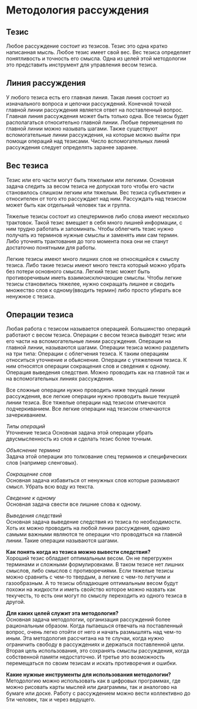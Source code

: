 # Методология рассуждения

## Тезис
Любое рассуждение состоит из тезисов. Тезис это одна кратко написанная мысль. Любое тезис имеет свой вес. Вес тезиса определяет понятливость и точность его смысла. Одна из целей этой методологии это представить инструмент для управления весом тезиса.



## Линия рассуждения
У любого тезиса есть его главная линия. Такая линия состоит из изначального вопроса и цепочки рассуждений. Конечной точкой главной линии рассуждения является ответ на поставленный вопрос. Главная линия рассуждения может быть только одна. Все тезисы будет располагаться относительно главной линии. Любые перемещения по главной линии можно называть шагами. Также существуют вспомогательные линии рассуждения, на которые можно выйти при помощи операций над тезисами. Число вспомогательных линий рассуждения следует определять заранее заранее.



## Вес тезиса
Тезис или его части могут быть тяжелыми или легкими. Основная задача следить за весом тезиса не допуская того чтобы его части становилось слишком легким или тяжелым. Вес тезиса субъективен и относителен от того кто рассуждает над ним. Рассуждать над тезисом может быть как отдельный человек так и группа.

Тяжелые тезисы состоит из спецтерминов либо слова имеют несколько трактовок. Такой тезис вмещает в себя много лишней информации, с ним трудно работать и запоминать. Чтобы облегчить тезис нужно получать из терминов нужные смыслы и заменять ими сам термин. Либо уточнять трактования до того момента пока они не станут достаточно понятными для работы.

Легкие тезисы имеют много лишних слов не относящийся к смыслу тезиса. Либо такие тезисы имеют много текста который можно убрать без потери основного смысла. Легкий тезис может быть противоречивым иметь взаимоисключающие смыслы. Чтобы легкие тезисы становились тяжелее, нужно сокращать лишнее и сводить множество слов к одному(вводить термин) либо просто убирать все ненужное с тезиса.


## Операции тезиса
Любая работа с тезисом называется операцией. Большинство операций работают с весом тезиса. Операции с весом тезиса выводят тезис или его части на вспомогательные линии рассуждения. Операции на главной линии, называются шагами. Операции тезиса можно разделить на три типа:
Операции с облегчения тезиса. К таким операциям относиться уточнение и обьяснение. 
Операции с утяжеления тезиса. К ним относятся операции сокращения слов и сведения к одному. 
Операция выведения следствия. Можно проводить как на главной так и на вспомогательных линиях рассуждения.

Все сложные операции нужно проводить ниже текущей линии рассуждения, все легкие операции нужно проводить выше текущей линии тезиса. Все тяжелые операции над тезисом отмечаются подчеркиванием. Все легкие операции над тезисом отмечаются зачеркиванием.



*Типы операций*</br>
Уточнение тезиса
Основная задача этой операции убрать двусмысленность из слов и сделать тезис более точным.

*Объяснение термина*</br>
Задача этой операции это толкование спец терминов и специфических слов (например сленговых).

*Сокращение слов*</br>
Основная задача избавиться от ненужных слов которые размывают смысл. Убрать всю воду из текста.

*Сведение к одному*</br>
Основная задача свести все лишние слова к одному.

*Выведения следствий*</br>
Основная задача выведение следствия из тезиса по необходимости. Хоть их можно проводить на любой линии рассуждения, однако самыми важными являются те операции что проводяться на главной линии. Такие операции называются шагами.

**Как понять когда из тезиса можно вывести следствия?**</br>
Хороший тезис обладает оптимальным весом. Он не перегружен терминами и сложными формулировками. В таком тезисе нет лишних смыслов, либо смыслов с противоречиями. Если тяжелые тезисы можно сравнить с чем-то твердым, а легкие с чем-то летучим и газообразным. А то тезисы обладающие оптимальным весом будут похожи на жидкости и иметь свойство которое можно назвать как текучесть, то есть они могут по смыслу переходить из одного тезиса в другой.

**Для каких целей служит эта методология?**</br>
Основная задача методологии, организация рассуждений более рациональным образом. Когда пытаешься отвечать на поставленный вопрос, очень легко отойти от него и начать размышлять над чем-то иным. Эта методология рассчитана на те случаи, когда нужно ограничить свободу в рассуждениях и держаться поставленной цели. Вторая цель использования, это сохранять смыслы рассуждения, когда собственной памяти недостаточно. И третье это возможность перемещаться по своим тезисам и искать противоречия и ошибки.

**Какие нужные инструменты для использования методологии?**</br>
Методологию можно использовать как в цифровых программах, где можно рисовать карты мыслей или диаграммы, так и аналогово на бумаге или доске. Работу с рассуждением можно вести коллективно до 5ти человек, так и через ведущего. 

